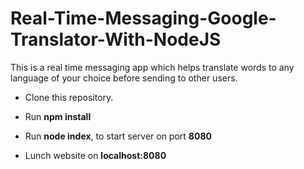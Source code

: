 # Real-Time-Messaging-Google-Translator-With-NodeJS

This is a real time messaging app which helps translate words to any language of your choice before sending to other users.


- Clone this repository.

- Run **npm install**

- Run **node index**, to start server on port **8080**

- Lunch website on **localhost:8080**